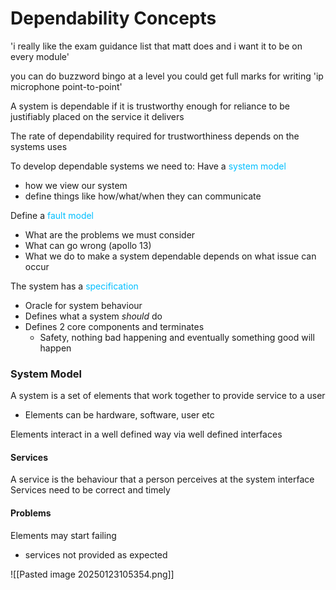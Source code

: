 # Dependability Concepts
'i really like the exam guidance list that matt does and i want it to be on every module'

you can do buzzword bingo at a level
you could get full marks for writing 'ip microphone point-to-point'

A system is dependable if it is trustworthy enough for reliance to be justifiably placed on the service it delivers

The rate of dependability required for trustworthiness depends on the systems uses

To develop dependable systems we need to:
Have a <span style="color:#00bfff">system model</span>
- how we view our system
- define things like how/what/when they can communicate

Define a <span style="color:#00bfff">fault model</span>
- What are the problems we must consider
- What can go wrong (apollo 13)
- What we do to make a system dependable depends on what issue can occur

The system has a <span style="color:#00bfff">specification</span>
- Oracle for system behaviour
- Defines what a system *should* do
- Defines 2 core components and terminates
	- Safety, nothing bad happening and eventually something good will happen

### System Model
A system is a set of elements that work together to provide service to a user
- Elements can be hardware, software, user etc

Elements interact in a well defined way via well defined interfaces

#### Services
A service is the behaviour that a person perceives at the system interface
Services need to be correct and timely

#### Problems
Elements may start failing
- services not provided as expected

![[Pasted image 20250123105354.png]]
